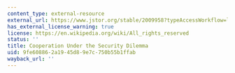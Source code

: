 ```yaml
---
content_type: external-resource
external_url: https://www.jstor.org/stable/2009958?typeAccessWorkflow=login
has_external_license_warning: true
license: https://en.wikipedia.org/wiki/All_rights_reserved
status: ''
title: Cooperation Under the Security Dilemma
uid: 9fe60886-2a19-45d8-9e7c-750b55b1ffab
wayback_url: ''
---
```

